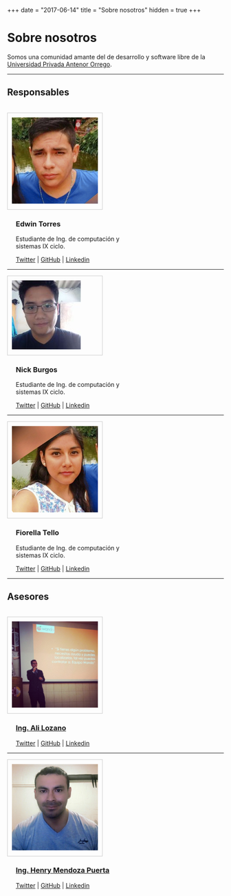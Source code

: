 +++
date = "2017-06-14"
title = "Sobre nosotros"
hidden = true
+++
# <i class="fa fa-heart"></i> Sobre nosotros 

Somos una comunidad amante del de desarrollo y software libre de la [Universidad Privada Antenor Orrego](http://www.upao.edu.pe). 

***


<h2><b>Responsables</b></h2>
<br>

<div class="clearfix">
	<div style="padding: 10px; border: 1px solid #ccc; width: 200px; float: left;">
	<img src="images/edwin-torres.jpg">
	</div> 
	<div style="display: inline-block; width: calc(100% - 230px); margin-left: 20px; ">
		<h3>Edwin Torres</h3>
		<p>Estudiante de Ing. de computación y sistemas IX ciclo.</p>
		<a href="#"><i class="fa fa-twitter"></i> Twitter</a> |
		<a href="#"><i class="fa fa-github"></i> GitHub</a> |
		<a href="#"><i class="fa fa-linkedin"></i> Linkedin</a>
	</div>
</div>
<hr>
<div class="clearfix">
	<div style="padding: 10px; border: 1px solid #ccc; width: 200px; float: left;">
	<img src="images/nick-burgos.jpg">
	</div> 
	<div style="display: inline-block; width: calc(100% - 230px); margin-left: 20px; ">
		<h3>Nick Burgos</h3>
		<p>Estudiante de Ing. de computación y sistemas IX ciclo.</p>
		<a href="#"><i class="fa fa-twitter"></i> Twitter</a> |
		<a href="#"><i class="fa fa-github"></i> GitHub</a> |
		<a href="#"><i class="fa fa-linkedin"></i> Linkedin</a>
	</div>
</div>
<hr>
<div class="clearfix">
	<div style="padding: 10px; border: 1px solid #ccc; width: 200px; float: left;">
	<img src="images/fiorella-tello.jpg">
	</div> 
	<div style="display: inline-block; width: calc(100% - 230px); margin-left: 20px; ">
		<h3>Fiorella Tello</h3>
		<p>Estudiante de Ing. de computación y sistemas IX ciclo.</p>
		<a href="#"><i class="fa fa-twitter"></i> Twitter</a> |
		<a href="#"><i class="fa fa-github"></i> GitHub</a> |
		<a href="#"><i class="fa fa-linkedin"></i> Linkedin</a>
	</div>
</div>
<hr>



<h2><b>Asesores</b></h2>
<br>

<div class="clearfix">
	<div style="padding: 10px; border: 1px solid #ccc; width: 200px; float: left;">
	<img src="images/ali-lozano.jpg">
	</div> 
	<div style="display: inline-block; width: calc(100% - 230px); margin-left: 20px; ">
		<h3><a href="http://alilozano.com">Ing. Ali Lozano</a></h3>
		<a href="http://twitter.com/alilozanoc"><i class="fa fa-twitter"></i> Twitter</a> |
		<a href="https://github.com/AliLozano"><i class="fa fa-github"></i> GitHub</a> |
		<a href="https://www.linkedin.com/in/alilozano/"><i class="fa fa-linkedin"></i> Linkedin</a>
	</div>
</div>
<hr>
<div class="clearfix">
	<div style="padding: 10px; border: 1px solid #ccc; width: 200px; float: left;">
	<img src="images/henry-mendoza.jpg">
	</div> 
	<div style="display: inline-block; width: calc(100% - 230px); margin-left: 20px; ">
		<h3><a href="http://www.henrymendozapuerta.com)">Ing. Henry Mendoza Puerta</a></h3>
		<a href="#"><i class="fa fa-twitter"></i> Twitter</a> |
		<a href="#"><i class="fa fa-github"></i> GitHub</a> |
		<a href="#"><i class="fa fa-linkedin"></i> Linkedin</a>
	</div>
</div>
